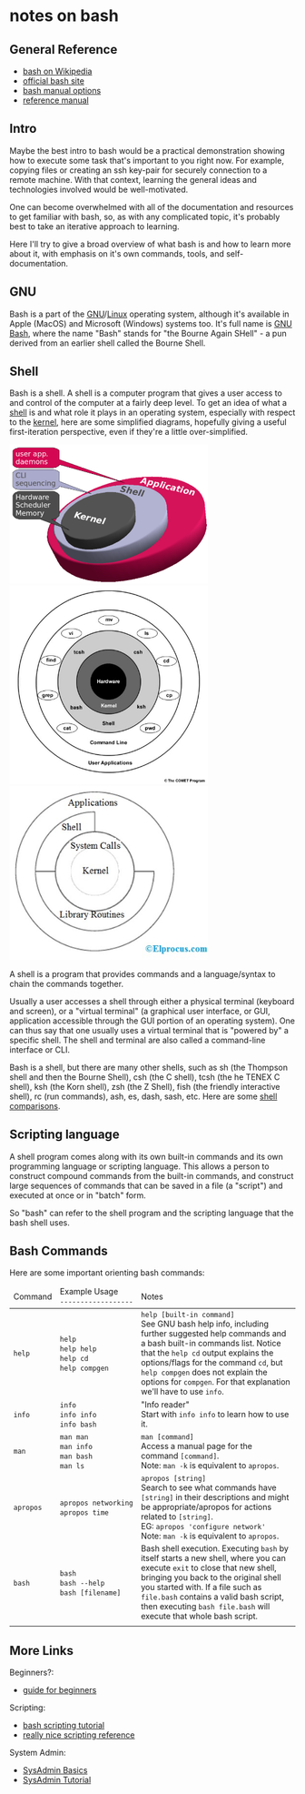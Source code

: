 
# notes on bash

## General Reference

* [bash on Wikipedia](https://en.wikipedia.org/wiki/Bash_(Unix_shell))
* [official bash site](https://www.gnu.org/software/bash/)
* [bash manual options](https://www.gnu.org/software/bash/manual)
* [reference manual](https://www.gnu.org/software/bash/manual/bash.html)


## Intro

Maybe the best intro to bash would be a practical demonstration showing how to
execute some task that's important to you right now.  For example, copying files
or creating an ssh key-pair for securely connection to a remote machine.  With
that context, learning the general ideas and technologies involved would be
well-motivated.

One can become overwhelmed with all of the documentation and resources to get
familiar with bash, so, as with any complicated topic, it's probably best to
take an iterative approach to learning.

Here I'll try to give a broad overview of what bash is and how to learn more
about it, with emphasis on it's own commands, tools, and self-documentation.


## GNU

Bash is a part of the
[GNU](https://www.gnu.org/software/software.html)/[Linux](https://en.wikipedia.org/wiki/Linux)
operating system, although it's available in Apple (MacOS) and Microsoft
(Windows) systems too.  It's full name is
[GNU Bash](https://www.gnu.org/software/bash/), where the name "Bash" stands for
"the Bourne Again SHell" - a pun derived from an earlier shell called the Bourne
Shell.


## Shell

Bash is a shell.  A shell is a computer program that gives a user access to and
control of the computer at a fairly deep level.  To get an idea of what a
[shell](https://en.wikipedia.org/wiki/Shell_(computing)) is and what role it
plays in an operating system, especially with respect to the
[kernel](https://en.wikipedia.org/wiki/Kernel_(operating_system)), here are
some simplified diagrams, hopefully giving a useful first-iteration
perspective, even if they're a little over-simplified.

<a href="https://jaguhiremath62.medium.com/difference-between-kernel-and-shell-718b3de15be6">
<img
  src="./images/shell_kernel_app.png"
  alt="shell vs kernel vs apps"
  width="350"/>
</a>

<a href="https://www.meted.ucar.edu/ucar/unix/navmenu.php?tab=1&page=2-1-0&type=flash">
<img
  src="./images/shell_context_unix.jpg"
  alt="shell context unix"
  width="350"/>
</a>

<a href="https://www.elprocus.com/unix-architecture-and-properties/">
<img
  src="./images/shell_unix_architecture.jpg"
  alt="shell unix architecture"
  width="350"/>
</a>

A shell is a program that provides commands and a language/syntax to chain the
commands together.

Usually a user accesses a shell through either a physical terminal (keyboard
and screen), or a "virtual terminal" (a graphical user interface, or GUI,
application accessible through the GUI portion of an operating system).  One
can thus say that one usually uses a virtual terminal that is "powered by" a
specific shell.  The shell and terminal are also called a command-line
interface or CLI.

Bash is a shell, but there are many other shells, such as sh (the Thompson
shell and then the Bourne Shell), csh (the C shell), tcsh (the he TENEX C
shell), ksh (the Korn shell), zsh (the Z Shell), fish (the friendly interactive
shell), rc (run commands), ash, es, dash, sash, etc.  Here are some
[shell comparisons](https://hyperpolyglot.org/unix-shells).


## Scripting language

A shell program comes along with its own built-in commands and its own
programming language or scripting language.  This allows a person to construct
compound commands from the built-in commands, and construct large sequences of
commands that can be saved in a file (a "script") and executed at once or in
"batch" form.

So "bash" can refer to the shell program and the scripting language that the
bash shell uses.


## Bash Commands

Here are some important orienting bash commands:

<table>
 <thead>
  <tr>
    <td>Command</td>
    <td>
      Example Usage<br/>
      <code>&#x2011;&#x2011;&#x2011;&#x2011;&#x2011;&#x2011;&#x2011;&#x2011;&#x2011;&#x2011;&#x2011;&#x2011;&#x2011;&#x2011;&#x2011;&#x2011;&#x2011;&#x2011;</code>
    </td>
    <td>Notes</td>
  </tr>
 </thead>
 <tbody>
  <tr>
    <td><code>help</code></td>
    <td>
      <code>help</code><br/>
      <code>help help</code><br/>
      <code>help cd</code><br/>
      <code>help compgen</code>
    </td>
    <td>
      <code>help [built-in command]</code><br/>
      See GNU bash help info, including further suggested help commands and a
      bash built-in commands list.  Notice that the <code>help cd</code> output
      explains the options/flags for the command <code>cd</code>, but
      <code>help compgen</code> does not explain the options for
      <code>compgen</code>.  For that explanation we'll have to use
      <code>info</code>.
    </td>
  </tr>
  <tr>
    <td><code>info</code></td>
    <td>
      <code>info</code><br/>
      <code>info info</code><br/>
      <code>info bash</code><br/>
    </td>
    <td>
      "Info reader"<br/>
      Start with <code>info info</code> to learn how to use it.
    </td>
  </tr>
  <tr>
    <td><code>man</code></td>
    <td>
      <code>man man</code><br/>
      <code>man info</code><br/>
      <code>man bash</code><br/>
      <code>man ls</code>
    </td>
    <td>
      <code>man [command]</code><br/>
      Access a manual page for the command <code>[command]</code>.<br/>
      Note: <code>man -k</code> is equivalent to <code>apropos</code>.
    </td>
  </tr>
  <tr>
    <td><code>apropos</code></td>
    <td>
      <code>apropos networking</code><br/>
      <code>apropos time</code>
    </td>
    <td>
      <code>apropos [string]</code><br/>
      Search to see what commands have <code>[string]</code> in their
      descriptions and might be appropriate/apropos for actions related to
      <code>[string]</code>.<br/>
      EG: <code>apropos 'configure network'</code><br/>
      Note: <code>man -k</code> is equivalent to <code>apropos</code>.
    </td>
  </tr>
  <tr>
    <td><code>bash</code></td>
    <td>
      <code>bash</code><br/>
      <code>bash --help</code><br/>
      <code>bash [filename]</code>
    </td>
    <td>
      Bash shell execution.  Executing <code>bash</code> by itself starts a new
      shell, where you can execute <code>exit</code> to close that new shell,
      bringing you back to the original shell you started with.  If a file such
      as <code>file.bash</code> contains a valid bash script, then executing
      <code>bash file.bash</code> will execute that whole bash script.
    </td>
  </tr>
  <tr>
    <td></td>
    <td></td>
    <td></td>
  </tr>
 </tbody>
</table>


## More Links

Beginners?:

* [guide for beginners](http://tldp.org/LDP/Bash-Beginners-Guide/html/index.html)

Scripting:

* [bash scripting tutorial](https://linuxconfig.org/bash-scripting-tutorial-for-beginners)
* [really nice scripting reference](https://devhints.io/bash)

System Admin:

* [SysAdmin Basics](https://www.linode.com/docs/tools-reference/linux-system-administration-basics/)
* [SysAdmin Tutorial](https://www.tutorialspoint.com/linux_admin/)